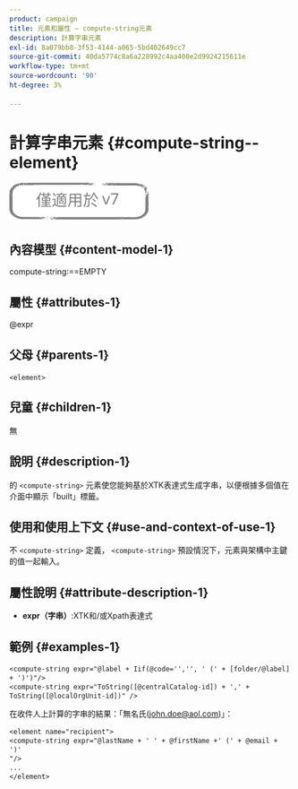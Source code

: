 ```yaml
---
product: campaign
title: 元素和屬性 — compute-string元素
description: 計算字串元素
exl-id: 8a079bb8-3f53-4144-a065-5bd402649cc7
source-git-commit: 40da5774c8a6a228992c4aa400e2d9924215611e
workflow-type: tm+mt
source-wordcount: '90'
ht-degree: 3%

---
```


# 計算字串元素 {#compute-string--element}

![](../../../assets/v7-only.svg)

## 內容模型 {#content-model-1}

compute-string:==EMPTY

## 屬性 {#attributes-1}

@expr

## 父母 {#parents-1}

`<element>`

## 兒童 {#children-1}

無

## 說明 {#description-1}

的 `<compute-string>` 元素使您能夠基於XTK表達式生成字串，以便根據多個值在介面中顯示「built」標籤。

## 使用和使用上下文 {#use-and-context-of-use-1}

不 `<compute-string>` 定義， `<compute-string>` 預設情況下，元素與架構中主鍵的值一起輸入。

## 屬性說明 {#attribute-description-1}

* **expr（字串）**:XTK和/或Xpath表達式

## 範例 {#examples-1}

```
<compute-string expr="@label + Iif(@code='','', ' (' + [folder/@label] + ')')"/>  
<compute-string expr="ToString([@centralCatalog-id]) + ',' + ToString([@localOrgUnit-id])" />
```

在收件人上計算的字串的結果：「無名氏(john.doe@aol.com)」：

```
<element name="recipient">
<compute-string expr="@lastName + ' ' + @firstName +' (' + @email + ')'
"/>
...
</element>
```
